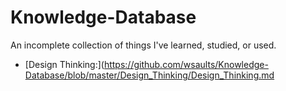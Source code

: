 # Knowledge-Database
An incomplete collection of things I've learned, studied, or used.



- [Design Thinking:](https://github.com/wsaults/Knowledge-Database/blob/master/Design_Thinking/Design_Thinking.md

